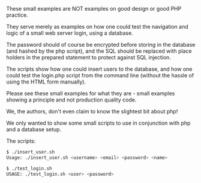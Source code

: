 These small examples are NOT examples on good design or good PHP practice.

They serve merely as examples on how one could test the navigation and logic of a small web server login, using a database.

The password should of course be encrypted before storing in the database (and hashed by the php script), and the SQL should be replaced with place holders in the prepared statement to protect against SQL injection.

The scripts show how one could insert users to the database, and how one could test the login.php script from the command line (without the hassle of using the HTML form manually).

Please see these small examples for what they are - small examples showing a principle and not production quality code.

We, the authors, don't even claim to know the slightest bit about php!

We only wanted to show some small scripts to use in conjunction with php and a database setup.

The scripts:

```bash
$ ./insert_user.sh
Usage: ./insert_user.sh <username> <email> <password> <name>

$ ./test_login.sh
USAGE: ./test_login.sh <user> <password>
```


